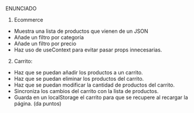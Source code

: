 ENUNCIADO

1. Ecommerce

 - Muestra una lista de productos que vienen de un JSON
 - Añade un filtro por categoría
 - Añade un filtro por precio
 - Haz uso de useContext para evitar pasar props innecesarias.

2. Carrito:

 - Haz que se puedan añadir los productos a un carrito.
 - Haz que se puedan eliminar los productos del carrito.
 - Haz que se puedan modificar la cantidad de productos del carrito.
 - Sincroniza los cambios del carrito con la lista de productos.
 - Guarda en un localStorage el carrito para que se recupere al recargar la página. (da puntos)